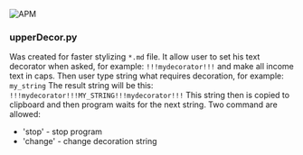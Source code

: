  ![APM](https://img.shields.io/badge/python-3.8-green?style=flat-square)

### upperDecor.py

Was created for faster stylizing `*.md` file. It allow user to set his text decorator when asked, for example: 
`!!!mydecorator!!!`
and make all income text in caps. Then user type string what requires decoration, for example:
`my_string`
The result string will be this: 
`!!!mydecorator!!!MY_STRING!!!mydecorator!!!`
This string then is copied to clipboard and then program waits for the next string. Two command are allowed:
- 'stop' - stop program
- 'change' - change decoration string
